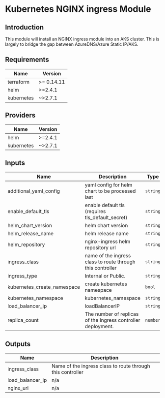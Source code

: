 # Kubernetes NGINX ingress Module

## Introduction

This module will install an NGINX ingress module into an AKS cluster.  This is largely to bridge the gap between AzureDNS/Azure Static IP/AKS.
<br />

<!--- BEGIN_TF_DOCS --->
## Requirements

| Name | Version |
|------|---------|
| terraform | >= 0.14.11 |
| helm | >=2.4.1 |
| kubernetes | ~>2.7.1 |

## Providers

| Name | Version |
|------|---------|
| helm | >=2.4.1 |
| kubernetes | ~>2.7.1 |

## Inputs

| Name | Description | Type | Default | Required |
|------|-------------|------|---------|:--------:|
| additional\_yaml\_config | yaml config for helm chart to be processed last | `string` | `""` | no |
| enable\_default\_tls | enable default tls (requires tls\_default\_secret) | `string` | `"false"` | no |
| helm\_chart\_version | helm chart version | `string` | `"3.4.1"` | no |
| helm\_release\_name | helm release name | `string` | n/a | yes |
| helm\_repository | nginx-ingress helm repository url | `string` | `"https://kubernetes.github.io/ingress-nginx"` | no |
| ingress\_class | name of the ingress class to route through this controller | `string` | `"nginx"` | no |
| ingress\_type | Internal or Public. | `string` | `"Public"` | no |
| kubernetes\_create\_namespace | create kubernetes namespace | `bool` | `true` | no |
| kubernetes\_namespace | kubernetes\_namespace | `string` | `"default"` | no |
| load\_balancer\_ip | loadBalancerIP | `string` | `null` | no |
| replica\_count | The number of replicas of the Ingress controller deployment. | `number` | `1` | no |

## Outputs

| Name | Description |
|------|-------------|
| ingress\_class | Name of the ingress class to route through this controller |
| load\_balancer\_ip | n/a |
| nginx\_url | n/a |

<!--- END_TF_DOCS --->